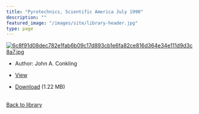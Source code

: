 ```yaml
---
title: "Pyrotechnics, Scientific America July 1990"
description: ""
featured_image: "/images/site/library-header.jpg"
type: page
---
```


<a href="https://drive.google.com/file/d/1s2xZCLxpFPT0K9K8gVyvvI_VMCkDLhft/view" target="_blank">![6c8f91d08dec782e1fab6b09c17d893cb1e6fa82ce816d364e34e111d9d3c8a7.jpg](/images/library/6c8f91d08dec782e1fab6b09c17d893cb1e6fa82ce816d364e34e111d9d3c8a7.jpg)</a>
* Author: John A. Conkling
* <a href="https://drive.google.com/file/d/1s2xZCLxpFPT0K9K8gVyvvI_VMCkDLhft/view" target="_blank">View</a>

* [Download](https://drive.google.com/uc?export=download&id=1s2xZCLxpFPT0K9K8gVyvvI_VMCkDLhft) (1.22 MB)

<br />[Back to library](/library/)
